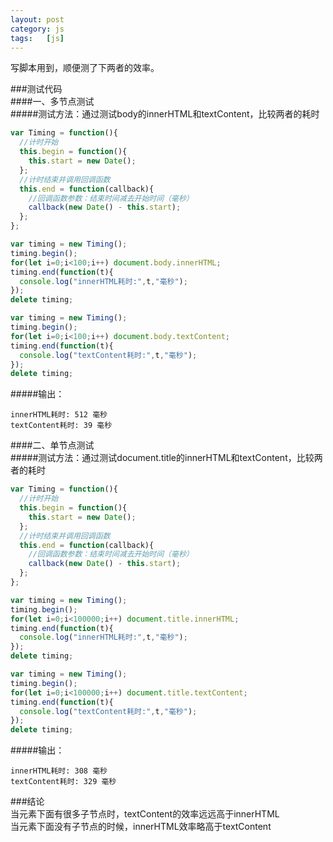 ```yaml
---
layout:	post
category: js
tags:	[js]
---
```


写脚本用到，顺便测了下两者的效率。

<!--break-->

###测试代码  
####一、多节点测试  
#####测试方法：通过测试body的innerHTML和textContent，比较两者的耗时
```javascript
var Timing = function(){
  //计时开始
  this.begin = function(){
    this.start = new Date();
  };
  //计时结束并调用回调函数
  this.end = function(callback){
    //回调函数参数：结束时间减去开始时间（毫秒）
    callback(new Date() - this.start);
  };
};

var timing = new Timing();
timing.begin();
for(let i=0;i<100;i++) document.body.innerHTML;
timing.end(function(t){
  console.log("innerHTML耗时:",t,"毫秒");
});
delete timing;

var timing = new Timing();
timing.begin();
for(let i=0;i<100;i++) document.body.textContent;
timing.end(function(t){
  console.log("textContent耗时:",t,"毫秒");
});
delete timing;
```
#####输出：
```
innerHTML耗时: 512 毫秒
textContent耗时: 39 毫秒
```

####二、单节点测试  
#####测试方法：通过测试document.title的innerHTML和textContent，比较两者的耗时
```javascript
var Timing = function(){
  //计时开始
  this.begin = function(){
    this.start = new Date();
  };
  //计时结束并调用回调函数
  this.end = function(callback){
    //回调函数参数：结束时间减去开始时间（毫秒）
    callback(new Date() - this.start);
  };
};

var timing = new Timing();
timing.begin();
for(let i=0;i<100000;i++) document.title.innerHTML;
timing.end(function(t){
  console.log("innerHTML耗时:",t,"毫秒");
});
delete timing;

var timing = new Timing();
timing.begin();
for(let i=0;i<100000;i++) document.title.textContent;
timing.end(function(t){
  console.log("textContent耗时:",t,"毫秒");
});
delete timing;
```
#####输出：
```
innerHTML耗时: 308 毫秒
textContent耗时: 329 毫秒
```

###结论  
当元素下面有很多子节点时，textContent的效率远远高于innerHTML  
当元素下面没有子节点的时候，innerHTML效率略高于textContent  
